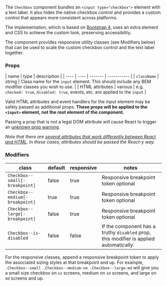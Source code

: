 The `Checkbox` component bundles an `<input type="checkbox">` element with a text label. It also hides the native checkbox control and provides a custom control that appears more consistent across platforms.

The implementation, which is based on [Bootstrap 4](https://v4-alpha.getbootstrap.com/components/forms/#checkboxes), uses an extra element and CSS to achieve the custom look, preserving accessibility.

The component provides responsive utility classes (see Modifiers below) that can be used to scale the custom checkbox control and the text label together.

### Props

| name | type | description |
| ---- | ---- | ------- | ----------- |
| `className` | string | Class name for the `input` element. This should include any BEM modifier classes you wish to use. |
| HTML attributes | various | e.g. `checked: true`, `disabled: true`, events, etc. are applied to the `input` |

Valid HTML attributes and event handlers for the input element may be safely passed as additional props. **These props will be applied to the `<input>` element, not the root element of the component.**

Passing a prop that is not a legal DOM attribute will cause React to trigger an [unknown prop warning](https://facebook.github.io/react/warnings/unknown-prop.html).

*Note that there are [several attributes that work differently between React and HTML](https://facebook.github.io/react/docs/dom-elements.html). In these cases, attributes should be passed the React-y way.*

### Modifiers

| class | default | responsive | notes |
| ----- | ------- | ---------- | ----- |
| `Checkbox--small[-breakpoint]` | false | true | Responsive breakpoint token optional |
| `Checkbox--medium[-breakpoint]` | true | true | Responsive breakpoint token optional |
| `Checkbox--large[-breakpoint]` | false | true | Responsive breakpoint token optional |
| `Checkbox--is-disabled` | false | false | If the component has a truthy `disabled` prop, this modifier is applied automatically. |

For the responsive classes, append a responsive breakpoint token to apply the associated sizing styles at that breakpoint and up. For example, `.Checkbox--small .Checkbox--medium-sm .Checkbox--large-md` will give you a small size checkbox on `xs` screens, medium on `sm` screens, and large on `md` screens and up.